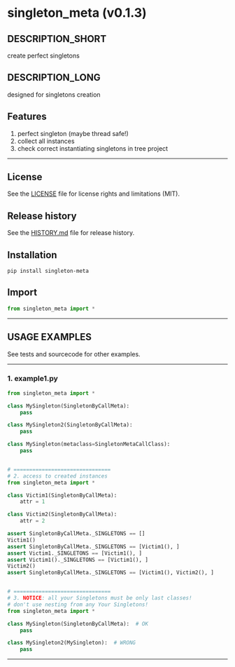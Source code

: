# singleton_meta (v0.1.3)

## DESCRIPTION_SHORT
create perfect singletons

## DESCRIPTION_LONG
designed for singletons creation


## Features
1. perfect singleton (maybe thread safe!)  
2. collect all instances  
3. check correct instantiating singletons in tree project  


********************************************************************************
## License
See the [LICENSE](LICENSE) file for license rights and limitations (MIT).


## Release history
See the [HISTORY.md](HISTORY.md) file for release history.


## Installation
```commandline
pip install singleton-meta
```


## Import
```python
from singleton_meta import *
```


********************************************************************************
## USAGE EXAMPLES
See tests and sourcecode for other examples.

------------------------------
### 1. example1.py
```python
from singleton_meta import *

class MySingleton(SingletonByCallMeta):
    pass

class MySingleton2(SingletonByCallMeta):
    pass

class MySingleton(metaclass=SingletonMetaCallClass):
    pass


# ===============================
# 2. access to created instances
from singleton_meta import *

class Victim1(SingletonByCallMeta):
    attr = 1

class Victim2(SingletonByCallMeta):
    attr = 2

assert SingletonByCallMeta._SINGLETONS == []
Victim1()
assert SingletonByCallMeta._SINGLETONS == [Victim1(), ]
assert Victim1._SINGLETONS == [Victim1(), ]
assert Victim1()._SINGLETONS == [Victim1(), ]
Victim2()
assert SingletonByCallMeta._SINGLETONS == [Victim1(), Victim2(), ]


# ===============================
# 3. NOTICE: all your Singletons must be only last classes!
# don't use nesting from any Your Singletons!
from singleton_meta import *

class MySingleton(SingletonByCallMeta):  # OK
    pass

class MySingleton2(MySingleton):  # WRONG
    pass
```

********************************************************************************
